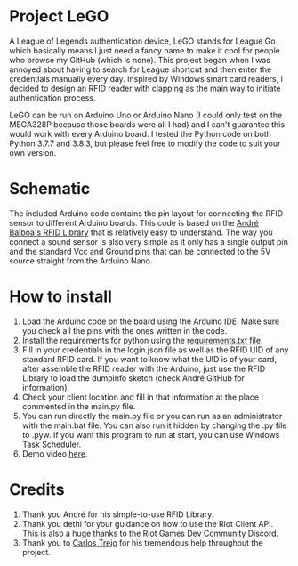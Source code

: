 # Project LeGO
 A League of Legends authentication device, LeGO stands for League Go which basically means I just need a fancy name to make it cool for people who browse my GitHub (which is none). This project began when I was annoyed about having to search for League shortcut and then enter the credentials manually every day. Inspired by Windows smart card readers, I decided to design an RFID reader with clapping as the main way to initiate authentication process.

 LeGO can be run on Arduino Uno or Arduino Nano (I could only test on the MEGA328P because those boards were all I had) and I can't guarantee this would work with every Arduino board. I tested the Python code on both Python 3.7.7 and 3.8.3, but please feel free to modify the code to suit your own version. 

# Schematic
 The included Arduino code contains the pin layout for connecting the RFID sensor to different Arduino boards. This code is based on the [André Balboa's RFID Library](https://github.com/miguelbalboa/rfid) that is relatively easy to understand. The way you connect a sound sensor is also very simple as it only has a single output pin and the standard Vcc and Ground pins that can be connected to the 5V source straight from the Arduino Nano.

# How to install
 1. Load the Arduino code on the board using the Arduino IDE. Make sure you check all the pins with the ones written in the code.
 2. Install the requirements for python using the [requirements.txt file](https://pip.pypa.io/en/stable/user_guide/).
 3. Fill in your credentials in the login.json file as well as the RFID UID of any standard RFID card. If you want to know what the UID is of your card, after assemble the RFID reader with the Arduino, just use the RFID Library to load the dumpinfo sketch (check André GitHub for information).
 4. Check your client location and fill in that information at the place I commented in the main.py file.
 5. You can run directly the main.py file or you can run as an administrator with the main.bat file. You can also run it hidden by changing the .py file to .pyw. If you want this program to run at start, you can use Windows Task Scheduler.
 6. Demo video [here](https://youtu.be/tXQVPJi9RLs).

# Credits
 1. Thank you André for his simple-to-use RFID Library.
 2. Thank you dethi for your guidance on how to use the Riot Client API. This is also a huge thanks to the Riot Games Dev Community Discord.
 3. Thank you to [Carlos Trejo](https://github.com/CarlosGTrejo) for his tremendous help throughout the project.